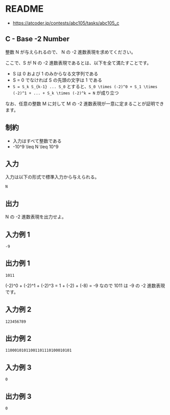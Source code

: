 # README
- <https://atcoder.jp/contests/abc105/tasks/abc105_c>
## C - Base -2 Number
整数 N が与えられるので、
N の -2 進数表現を求めてください。

ここで、S が N の -2 進数表現であるとは、以下を全て満たすことです。

* S は 0 および 1 のみからなる文字列である
* S = 0 でなければ S の先頭の文字は 1 である
* `S = S_k S_{k-1} ... S_0` とすると、`S_0 \times (-2)^0 + S_1 \times (-2)^1 + ... + S_k \times (-2)^k = N` が成り立つ

なお、任意の整数 M に対して M の -2 進数表現が一意に定まることが証明できます。
## 制約
* 入力はすべて整数である
* -10^9 \leq N \leq 10^9
## 入力
入力は以下の形式で標準入力から与えられる。

```
N
```
## 出力
N の -2 進数表現を出力せよ。
## 入力例 1
```
-9
```
## 出力例 1
```
1011
```

(-2)^0 + (-2)^1 + (-2)^3 = 1 + (-2) + (-8) = -9 なので 1011 は -9 の -2 進数表現です。
## 入力例 2
```
123456789
```
## 出力例 2
```
11000101011001101110100010101
```
## 入力例 3
```
0
```
## 出力例 3
```
0
```
